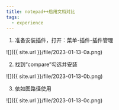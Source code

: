 ```yaml
---
title: notepad++启用文档对比
tags:
  - experience
---
```

1. 准备安装插件，打开：菜单-插件-插件管理

![]({{ site.url }}/file/2023-01-13-0a.png)

2. 找到“compare”勾选并安装

![]({{ site.url }}/file/2023-01-13-0b.png)

3. 依如图路径使用

![]({{ site.url }}/file/2023-01-13-0c.png)